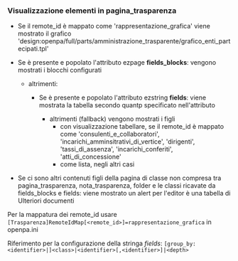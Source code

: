 ### Visualizzazione elementi in pagina_trasparenza

 * Se il remote_id è mappato come 'rappresentazione_grafica' viene mostrato il grafico 'design:openpa/full/parts/amministrazione_trasparente/grafico_enti_partecipati.tpl'
 * Se è presente e popolato l'attributo ezpage **fields_blocks**: vengono mostrati i blocchi configurati
   
   * altrimenti: 
     
     * Se è presente e popolato l'attributo ezstring **fields**: viene mostrata la tabella secondo quantp specificato nell'attributo
        
        * altrimenti (fallback) vengono mostrati i figli 
          * con visualizzazione tabellare, se il remote_id è mappato come 'consulenti_e_collaboratori', 'incarichi_amminsitrativi_di_vertice', 'dirigenti', 'tassi_di_assenza', 'incarichi_conferiti', 'atti_di_concessione'
          * come lista, negli altri casi

 * Se ci sono altri contenuti figli della pagina di classe non compresa tra pagina_trasparenza, nota_trasparenza, folder e le classi ricavate da fields_blocks e fields: viene mostrato un alert per l'editor è una tabella di Ulteriori documenti
 
 
Per la mappatura dei remote_id usare `[Trasparenza]RemoteIdMap[<remote_id>]=rappresentazione_grafica` in openpa.ini

Riferimento per la configurazione della stringa *fields*: `[group_by:<identifier>|]<class>|<identifier>[,<identifier>]|<depth>`